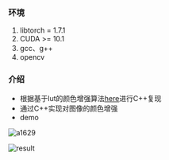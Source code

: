 ### 环境
1. libtorch = 1.7.1
2. CUDA >= 10.1
3. gcc、g++
4. opencv
### 介绍
* 根据基于lut的颜色增强算法[here](https://github.com/HuiZeng/Image-Adaptive-3DLUT)进行C++复现
* 通过C++实现对图像的颜色增强
* demo

![a1629](https://github.com/user-attachments/assets/fe5f96a6-327c-456b-82cc-8ffcc7048c6c)

![result](https://github.com/user-attachments/assets/f6930a54-7bb4-4961-82ee-f78abb7677c6)
